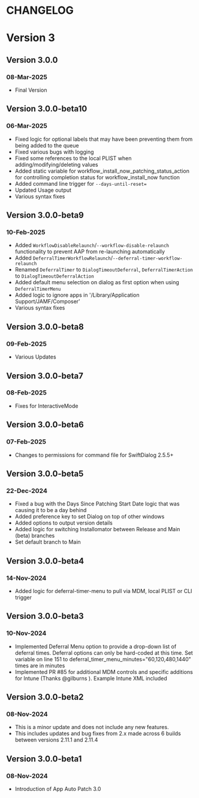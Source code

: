 # CHANGELOG

# Version 3

## Version 3.0.0
### 08-Mar-2025
- Final Version

## Version 3.0.0-beta10
### 06-Mar-2025
- Fixed logic for optional labels that may have been preventing them from being added to the queue
- Fixed various bugs with logging
- Fixed some references to the local PLIST when adding/modifying/deleting values
- Added static variable for workflow_install_now_patching_status_action for controlling completion status for workflow_install_now function
- Added command line trigger for `--days-until-reset=`
- Updated Usage output
- Various syntax fixes

## Version 3.0.0-beta9
### 10-Feb-2025
- Added `WorkflowDisableRelaunch`/`--workflow-disable-relaunch` functionality to prevent AAP from re-launching automatically
- Added `DeferralTimerWorkflowRelaunch`/`--deferral-timer-workflow-relaunch`
- Renamed `DeferralTimer` to `DialogTimeoutDeferral`, `DeferralTimerAction` to `DialogTimeoutDeferralAction`
- Added default menu selection on dialog as first option when using `DeferralTimerMenu`
- Added logic to ignore apps in '/Library/Application Support/JAMF/Composer'
- Various syntax fixes

## Version 3.0.0-beta8
### 09-Feb-2025
- Various Updates

## Version 3.0.0-beta7
### 08-Feb-2025
- Fixes for InteractiveMode

## Version 3.0.0-beta6
### 07-Feb-2025
- Changes to permissions for command file for SwiftDialog 2.5.5+

## Version 3.0.0-beta5
### 22-Dec-2024
- Fixed a bug with the Days Since Patching Start Date logic that was causing it to be a day behind
- Added preference key to set Dialog on top of other windows
- Added options to output version details
- Added logic for switching Installomator between Release and Main (beta) branches
- Set default branch to Main

## Version 3.0.0-beta4
### 14-Nov-2024
- Added logic for deferral-timer-menu to pull via MDM, local PLIST or CLI trigger

## Version 3.0.0-beta3
### 10-Nov-2024
 - Implemented Deferral Menu option to provide a drop-down list of deferral times. Deferral options can only be hard-coded at this time. Set variable on line 151 to deferral_timer_menu_minutes="60,120,480,1440" times are in minutes
 - Implemented PR #85 for additional MDM controls and specific additions for Intune (Thanks @gilburns ). Example Intune XML included

## Version 3.0.0-beta2
### 08-Nov-2024
- This is a minor update and does not include any new features. 
- This includes updates and bug fixes from 2.x made across 6 builds between versions 2.11.1 and 2.11.4

## Version 3.0.0-beta1
### 08-Nov-2024
- Introduction of App Auto Patch 3.0
